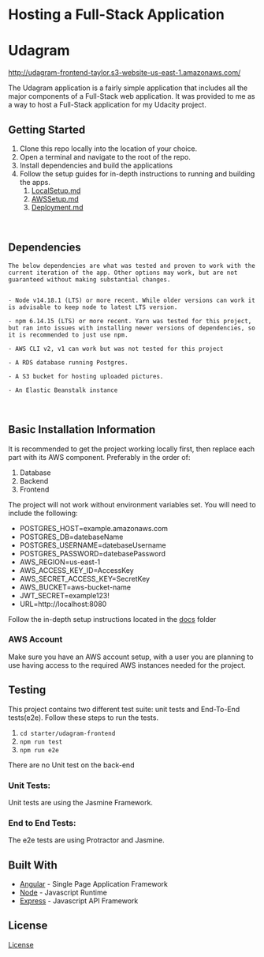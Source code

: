 # Hosting a Full-Stack Application

# Udagram

http://udagram-frontend-taylor.s3-website-us-east-1.amazonaws.com/

The Udagram application is a fairly simple application that includes all the major components of a Full-Stack web application.
It was provided to me as a way to host a Full-Stack application for my Udacity project.

## Getting Started

1. Clone this repo locally into the location of your choice.
1. Open a terminal and navigate to the root of the repo.
1. Install dependencies and build the applications
1. Follow the setup guides for in-depth instructions to running and building the apps.
   1. [LocalSetup.md](./docs/LocalSetup.md)
   1. [AWSSetup.md](./docs/AWSSetup.md)
   1. [Deployment.md](./docs/Deployment.md)

&nbsp;

## Dependencies

```
The below dependencies are what was tested and proven to work with the current iteration of the app. Other options may work, but are not guaranteed without making substantial changes.


- Node v14.18.1 (LTS) or more recent. While older versions can work it is advisable to keep node to latest LTS version.

- npm 6.14.15 (LTS) or more recent. Yarn was tested for this project, but ran into issues with installing newer versions of dependencies, so it is recommended to just use npm.

- AWS CLI v2, v1 can work but was not tested for this project

- A RDS database running Postgres.

- A S3 bucket for hosting uploaded pictures.

- An Elastic Beanstalk instance
```

&nbsp;

## Basic Installation Information

It is recommended to get the project working locally first, then replace each part with its AWS component. Preferably in the order of:

1. Database
1. Backend
1. Frontend

The project will not work without environment variables set. You will need to include the following:

- POSTGRES_HOST=example.amazonaws.com
- POSTGRES_DB=datebaseName
- POSTGRES_USERNAME=datebaseUsername
- POSTGRES_PASSWORD=datebasePassword
- AWS_REGION=us-east-1
- AWS_ACCESS_KEY_ID=AccessKey
- AWS_SECRET_ACCESS_KEY=SecretKey
- AWS_BUCKET=aws-bucket-name
- JWT_SECRET=example123!
- URL=http://localhost:8080

Follow the in-depth setup instructions located in the [docs](./docs) folder
&nbsp;

### AWS Account

Make sure you have an AWS account setup, with a user you are planning to use having access to the required AWS instances needed for the project.

## Testing

This project contains two different test suite: unit tests and End-To-End tests(e2e). Follow these steps to run the tests.

1. `cd starter/udagram-frontend`
1. `npm run test`
1. `npm run e2e`

There are no Unit test on the back-end

### Unit Tests:

Unit tests are using the Jasmine Framework.

### End to End Tests:

The e2e tests are using Protractor and Jasmine.

## Built With

- [Angular](https://angular.io/) - Single Page Application Framework
- [Node](https://nodejs.org) - Javascript Runtime
- [Express](https://expressjs.com/) - Javascript API Framework

## License

[License](LICENSE.txt)
